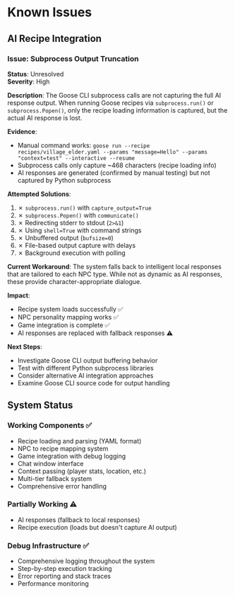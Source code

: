 # Known Issues

## AI Recipe Integration

### Issue: Subprocess Output Truncation
**Status**: Unresolved  
**Severity**: High  

**Description**: 
The Goose CLI subprocess calls are not capturing the full AI response output. When running Goose recipes via `subprocess.run()` or `subprocess.Popen()`, only the recipe loading information is captured, but the actual AI response is lost.

**Evidence**:
- Manual command works: `goose run --recipe recipes/village_elder.yaml --params "message=Hello" --params "context=test" --interactive --resume`
- Subprocess calls only capture ~468 characters (recipe loading info)
- AI responses are generated (confirmed by manual testing) but not captured by Python subprocess

**Attempted Solutions**:
1. ✗ `subprocess.run()` with `capture_output=True`
2. ✗ `subprocess.Popen()` with `communicate()`
3. ✗ Redirecting stderr to stdout (`2>&1`)
4. ✗ Using `shell=True` with command strings
5. ✗ Unbuffered output (`bufsize=0`)
6. ✗ File-based output capture with delays
7. ✗ Background execution with polling

**Current Workaround**:
The system falls back to intelligent local responses that are tailored to each NPC type. While not as dynamic as AI responses, these provide character-appropriate dialogue.

**Impact**:
- Recipe system loads successfully ✅
- NPC personality mapping works ✅  
- Game integration is complete ✅
- AI responses are replaced with fallback responses ⚠️

**Next Steps**:
- Investigate Goose CLI output buffering behavior
- Test with different Python subprocess libraries
- Consider alternative AI integration approaches
- Examine Goose CLI source code for output handling

## System Status

### Working Components ✅
- Recipe loading and parsing (YAML format)
- NPC to recipe mapping system
- Game integration with debug logging
- Chat window interface
- Context passing (player stats, location, etc.)
- Multi-tier fallback system
- Comprehensive error handling

### Partially Working ⚠️
- AI responses (fallback to local responses)
- Recipe execution (loads but doesn't capture AI output)

### Debug Infrastructure ✅
- Comprehensive logging throughout the system
- Step-by-step execution tracking
- Error reporting and stack traces
- Performance monitoring